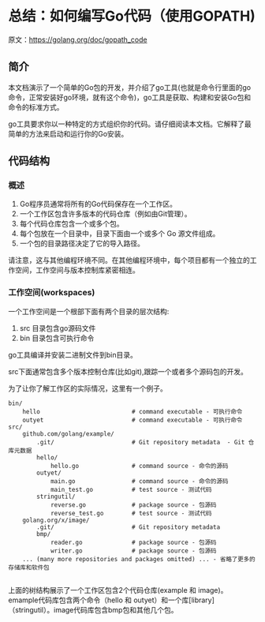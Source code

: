 # 总结：如何编写Go代码（使用GOPATH)
原文：https://golang.org/doc/gopath_code 

## 简介

本文档演示了一个简单的Go包的开发，并介绍了go工具(也就是命令行里面的go命令，正常安装好go环境，就有这个命令)，go工具是获取、构建和安装Go包和命令的标准方式。
 
go工具要求你以一种特定的方式组织你的代码。请仔细阅读本文档。它解释了最简单的方法来启动和运行你的Go安装。

## 代码结构

### 概述

1. Go程序员通常将所有的Go代码保存在一个工作区。
2. 一个工作区包含许多版本的代码仓库（例如由Git管理）。
3. 每个代码仓库包含一个或多个包。
4. 每个包放在一个目录中，目录下面由一个或多个 Go 源文件组成。
5. 一个包的目录路径决定了它的导入路径。

请注意，这与其他编程环境不同。在其他编程环境中，每个项目都有一个独立的工作空间，工作空间与版本控制库紧密相连。

### 工作空间(workspaces)

一个工作空间是一个根部下面有两个目录的层次结构:
1. src 目录包含go源码文件
2. bin 目录包含可执行命令

go工具编译并安装二进制文件到bin目录。

src下面通常包含多个版本控制仓库(比如git),跟踪一个或者多个源码包的开发。

为了让你了解工作区的实际情况，这里有一个例子。

```
bin/
    hello                          # command executable - 可执行命令
    outyet                         # command executable - 可执行命令
src/
    github.com/golang/example/
        .git/                      # Git repository metadata  - Git 仓库元数据
        hello/
            hello.go               # command source - 命令的源码
        outyet/
            main.go                # command source - 命令的源码
            main_test.go           # test source - 测试代码
        stringutil/
            reverse.go             # package source - 包源码
            reverse_test.go        # test source - 测试代码
    golang.org/x/image/
        .git/                      # Git repository metadata
        bmp/
            reader.go              # package source - 包源码
            writer.go              # package source - 包源码
    ... (many more repositories and packages omitted) ... - 省略了更多的存储库和软件包
    
```
上面的树结构展示了一个工作区包含2个代码仓库(example 和 image)。emample代码库包含两个命令（hello 和 outyet）和一个库[library]（stringutil）。image代码库包含bmp包和其他几个包。











